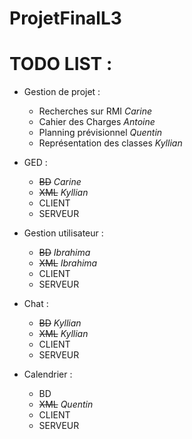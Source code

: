 # ProjetFinalL3


# TODO LIST :

- Gestion de projet :
	- Recherches sur RMI _Carine_
	- Cahier des Charges _Antoine_
	- Planning prévisionnel _Quentin_
	- Représentation des classes _Kyllian_

- GED :
	- ~~BD~~ _Carine_
	- ~~XML~~ _Kyllian_
	- CLIENT
	- SERVEUR
	
- Gestion utilisateur :
	- ~~BD~~ _Ibrahima_
	- ~~XML~~ _Ibrahima_
	- CLIENT
	- SERVEUR
	
- Chat :
	- ~~BD~~ _Kyllian_
	- ~~XML~~ _Kyllian_
	- CLIENT 
	- SERVEUR
	
- Calendrier :
	- BD
	- ~~XML~~ _Quentin_
	- CLIENT
	- SERVEUR
